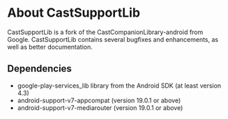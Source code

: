 # About CastSupportLib
CastSupportLib is a fork of the CastCompanionLibrary-android from Google. CastSupportLib contains several bugfixes and enhancements,
as well as better documentation.

## Dependencies
* google-play-services_lib library from the Android SDK (at least version 4.3)
* android-support-v7-appcompat (version 19.0.1 or above)
* android-support-v7-mediarouter (version 19.0.1 or above)